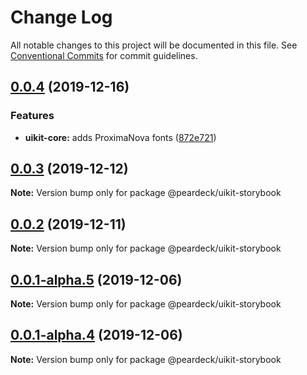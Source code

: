# Change Log

All notable changes to this project will be documented in this file.
See [Conventional Commits](https://conventionalcommits.org) for commit guidelines.

## [0.0.4](https://github.com/peardeck/peardeck-uikit/compare/@peardeck/uikit-storybook@0.0.3...@peardeck/uikit-storybook@0.0.4) (2019-12-16)


### Features

* **uikit-core:** adds ProximaNova fonts ([872e721](https://github.com/peardeck/peardeck-uikit/commit/872e72185c65bbb06d72e08bc001147b5775d77f))





## [0.0.3](https://github.com/peardeck/peardeck-uikit/compare/@peardeck/uikit-storybook@0.0.2...@peardeck/uikit-storybook@0.0.3) (2019-12-12)

**Note:** Version bump only for package @peardeck/uikit-storybook





## [0.0.2](https://github.com/peardeck/peardeck-uikit/compare/@peardeck/uikit-storybook@0.0.1-alpha.5...@peardeck/uikit-storybook@0.0.2) (2019-12-11)

**Note:** Version bump only for package @peardeck/uikit-storybook





## [0.0.1-alpha.5](https://github.com/peardeck/peardeck-uikit/compare/@peardeck/uikit-storybook@0.0.1-alpha.4...@peardeck/uikit-storybook@0.0.1-alpha.5) (2019-12-06)

**Note:** Version bump only for package @peardeck/uikit-storybook





## [0.0.1-alpha.4](https://github.com/peardeck/peardeck-uikit/compare/@peardeck/uikit-storybook@0.0.1-alpha.3...@peardeck/uikit-storybook@0.0.1-alpha.4) (2019-12-06)

**Note:** Version bump only for package @peardeck/uikit-storybook
